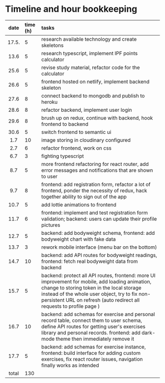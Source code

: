 # Timeline and hour bookkeeping

| date  | time (h) | tasks                                                                                                                                                                                                                                                                   |
| :---: | :------- | :---------------------------------------------------------------------------------------------------------------------------------------------------------------------------------------------------------------------------------------------------------------------- |
| 17.5. | 5        | research available technology and create skeletons                                                                                                                                                                                                                      |
| 13.6  | 5        | research typescript, implement IPF points calculator                                                                                                                                                                                                                    |
| 25.6  | 5        | revise study material, refactor code for the calculator                                                                                                                                                                                                                 |
| 26.6  | 5        | frontend hosted on netlify, implement backend skeleton                                                                                                                                                                                                                  |
| 27.6  | 8        | connect backend to mongodb and publish to heroku                                                                                                                                                                                                                        |
| 28.6  | 8        | refactor backend, implement user login                                                                                                                                                                                                                                  |
| 29.6  | 8        | brush up on redux, continue with backend, hook frontend to backend                                                                                                                                                                                                      |
| 30.6  | 5        | switch frontend to semantic ui                                                                                                                                                                                                                                          |
|  1.7  | 10       | image storing in cloudinary configured                                                                                                                                                                                                                                  |
|  2.7  | 6        | refactor frontend, work on css                                                                                                                                                                                                                                          |
|  6.7  | 3        | fighting typescript                                                                                                                                                                                                                                                     |
|  8.7  | 5        | more frontend refactoring for react router, add error messages and notifications that are shown to user                                                                                                                                                                 |
|  9.7  | 8        | frontend: add registration form, refactor a lot of frontend, ponder the necessity of redux, hack together ability to sign out of the app                                                                                                                                |
| 10.7  | 5        | add lottie animations to frontend                                                                                                                                                                                                                                       |
| 11.7  | 6        | frontend: implement and test registration form validation; backend: users can update their profile pictures                                                                                                                                                             |
| 12.7  | 5        | backend: add bodyweight schema, frontend: add bodyweight chart with fake data                                                                                                                                                                                           |
| 13.7  | 3        | rework mobile interface (menu bar on the bottom)                                                                                                                                                                                                                        |
| 14.7  | 10       | backend: add API routes for bodyweight readings, frontend: fetch real bodyweight data from backend                                                                                                                                                                      |
| 15.7  | 5        | backend: protect all API routes, frontend: more UI improvement for mobile, add loading animation, change to storing token in the local storage instead of the whole user object, try to fix non-persistent URL on refresh (auto redirect all requests to profile page ) |
| 16.7  | 10       | backend: add schemas for exercise and personal record table, connect them to user schema, define API routes for getting user's exercises library and personal records. frontend: add dark-mode theme then immediately remove it                                         |
| 17.7  | 5        | backend: add schemas for exercise instance, frontend: build interface for adding custom exercises, fix react router issues, navigation finally works as intended                                                                                                        |
| total | 130      |                                                                                                                                                                                                                                                                         |
